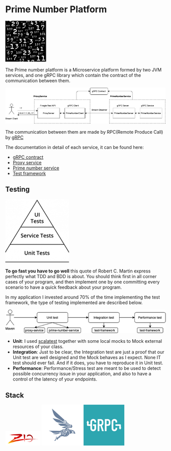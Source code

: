 # Prime Number Platform 
![My image](img/prime.jpg)

The Prime number platform is a Microservice platform formed by two JVM services, and one gRPC library which contain the
contract of the communication between them.

![My image](img/primeNumberPlatform.png)

The communication between them are made by RPC(Remote Produce Call) by [gRPC](https://grpc.io)

The documentation in detail of each service, it can be found here:

* [gRPC contract](gRpc-contract/README.md)
* [Proxy service](proxy-service/README.md)
* [Prime number service](prime-number-service/README.md)
* [Test framework](test-framework/README.md)

## Testing

![My image](img/testPyramid.png)

**To go fast you have to go well** this quote of Robert C. Martin express perfectly what TDD and BDD is about. You should think first in all corner cases of your program, and then implement
one by one committing every scenario to have a quick feedback about your program.

In my application I invested around 70% of the time implementing the test framework, the type of testing implemented are described below.

![My image](img/pipeline.png)

* **Unit**: I used [scalatest](https://www.scalatest.org) together with some local mocks to Mock external resources of your class.
* **Integration**:
  Just to be clear, the Integration test are just a proof that our Unit test are well designed and the Mock behaves as I expect. None IT test should ever fail. And if it does,
  you have to reproduce it in Unit test.
* **Performance**: Performance/Stress test are meant to be used to detect possible concurrency issue in your application,
  and also to have a control of the latency of your endpoints.
  
## Stack

![My image](img/ZIO.png) ![My image](img/finagle.png) ![My image](img/grpc.png)
